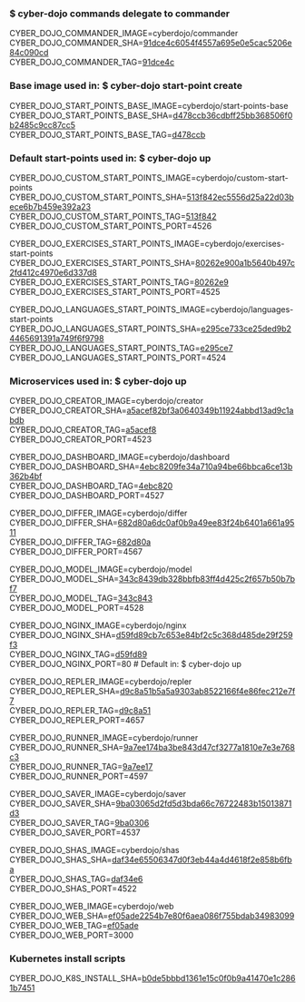 ### $ cyber-dojo commands delegate to commander

CYBER_DOJO_COMMANDER_IMAGE=cyberdojo/commander  
CYBER_DOJO_COMMANDER_SHA=[91dce4c6054f4557a695e0e5cac5206e84c090cd](https://github.com/cyber-dojo/commander/commit/91dce4c6054f4557a695e0e5cac5206e84c090cd)  
CYBER_DOJO_COMMANDER_TAG=[91dce4c](https://hub.docker.com/layers/cyberdojo/commander/91dce4c/images/sha256-5a523e4bf41aea1ab04d10ef8d315e520e21d148dcea354be52492b5b947ab3b)  

### Base image used in: $ cyber-dojo start-point create

CYBER_DOJO_START_POINTS_BASE_IMAGE=cyberdojo/start-points-base  
CYBER_DOJO_START_POINTS_BASE_SHA=[d478ccb36cdbff25bb368506f0b2485c9cc87cc5](https://github.com/cyber-dojo/start-points-base/commit/d478ccb36cdbff25bb368506f0b2485c9cc87cc5)  
CYBER_DOJO_START_POINTS_BASE_TAG=[d478ccb](https://hub.docker.com/layers/cyberdojo/start-points-base/d478ccb/images/sha256-402adefd8be573b4b0eead68436c2958e957df173c365e03c55bec5b0d3fd87e)  

### Default start-points used in: $ cyber-dojo up

CYBER_DOJO_CUSTOM_START_POINTS_IMAGE=cyberdojo/custom-start-points  
CYBER_DOJO_CUSTOM_START_POINTS_SHA=[513f842ec5556d25a22d03bece6b7b459e392a23](https://github.com/cyber-dojo/custom-start-points/commit/513f842ec5556d25a22d03bece6b7b459e392a23)  
CYBER_DOJO_CUSTOM_START_POINTS_TAG=[513f842](https://hub.docker.com/layers/cyberdojo/custom-start-points/513f842/images/sha256-72850dea2761e2159e3df40d2884ab82202e320f3ba32cce853ab0baac445e97)  
CYBER_DOJO_CUSTOM_START_POINTS_PORT=4526

CYBER_DOJO_EXERCISES_START_POINTS_IMAGE=cyberdojo/exercises-start-points  
CYBER_DOJO_EXERCISES_START_POINTS_SHA=[80262e900a1b5640b497c2fd412c4970e6d337d8](https://github.com/cyber-dojo/exercises-start-points/commit/80262e900a1b5640b497c2fd412c4970e6d337d8)  
CYBER_DOJO_EXERCISES_START_POINTS_TAG=[80262e9](https://hub.docker.com/layers/cyberdojo/exercises-start-points/80262e9/images/sha256-40a8f4673c86bb7812680d4bdbc158136d07c07116364263d18cda03501a213c)  
CYBER_DOJO_EXERCISES_START_POINTS_PORT=4525

CYBER_DOJO_LANGUAGES_START_POINTS_IMAGE=cyberdojo/languages-start-points  
CYBER_DOJO_LANGUAGES_START_POINTS_SHA=[e295ce733ce25ded9b24465691391a749f6f9798](https://github.com/cyber-dojo/languages-start-points/commit/e295ce733ce25ded9b24465691391a749f6f9798)  
CYBER_DOJO_LANGUAGES_START_POINTS_TAG=[e295ce7](https://hub.docker.com/layers/cyberdojo/languages-start-points/e295ce7/images/sha256-53a569a7f3f9a80f3559d44199b12bf2e7b2abe879b0d13fdb8d892850e173c2)  
CYBER_DOJO_LANGUAGES_START_POINTS_PORT=4524

### Microservices used in: $ cyber-dojo up

CYBER_DOJO_CREATOR_IMAGE=cyberdojo/creator  
CYBER_DOJO_CREATOR_SHA=[a5acef82bf3a0640349b11924abbd13ad9c1abdb](https://github.com/cyber-dojo/creator/commit/a5acef82bf3a0640349b11924abbd13ad9c1abdb)  
CYBER_DOJO_CREATOR_TAG=[a5acef8](https://hub.docker.com/layers/cyberdojo/creator/a5acef8/images/sha256-b0e91450b1bc2e3b5f2affbd4b5f6586457014193f141eb1e627e3c3e29f6db4)  
CYBER_DOJO_CREATOR_PORT=4523

CYBER_DOJO_DASHBOARD_IMAGE=cyberdojo/dashboard  
CYBER_DOJO_DASHBOARD_SHA=[4ebc8209fe34a710a94be66bbca6ce13b362b4bf](https://github.com/cyber-dojo/dashboard/commit/4ebc8209fe34a710a94be66bbca6ce13b362b4bf)  
CYBER_DOJO_DASHBOARD_TAG=[4ebc820](https://hub.docker.com/layers/cyberdojo/dashboard/4ebc820/images/sha256-358bafa24dec8d6ca3b9352f385c12dfdf3283a54b7098fc1210885405e4ed31)  
CYBER_DOJO_DASHBOARD_PORT=4527

CYBER_DOJO_DIFFER_IMAGE=cyberdojo/differ  
CYBER_DOJO_DIFFER_SHA=[682d80a6dc0af0b9a49ee83f24b6401a661a9511](https://github.com/cyber-dojo/differ/commit/682d80a6dc0af0b9a49ee83f24b6401a661a9511)  
CYBER_DOJO_DIFFER_TAG=[682d80a](https://hub.docker.com/layers/cyberdojo/differ/682d80a/images/sha256-24f4e78d4be8bf663c86ef1a3216e3ba5bacee1c1a639aaf4afd2e42e315fca7)  
CYBER_DOJO_DIFFER_PORT=4567

CYBER_DOJO_MODEL_IMAGE=cyberdojo/model  
CYBER_DOJO_MODEL_SHA=[343c8439db328bbfb83ff4d425c2f657b50b7bf7](https://github.com/cyber-dojo/model/commit/343c8439db328bbfb83ff4d425c2f657b50b7bf7)  
CYBER_DOJO_MODEL_TAG=[343c843](https://hub.docker.com/layers/cyberdojo/model/343c843/images/sha256-9278e827dc028c8b279ae4208f0df128629dc2c9a2b9cba432fe755975967761)  
CYBER_DOJO_MODEL_PORT=4528

CYBER_DOJO_NGINX_IMAGE=cyberdojo/nginx  
CYBER_DOJO_NGINX_SHA=[d59fd89cb7c653e84bf2c5c368d485de29f259f3](https://github.com/cyber-dojo/nginx/commit/d59fd89cb7c653e84bf2c5c368d485de29f259f3)  
CYBER_DOJO_NGINX_TAG=[d59fd89](https://hub.docker.com/layers/cyberdojo/nginx/d59fd89/images/sha256-6f0c273d32cd7fa63cd230c479aec1a0f4c465c7861a36b90a6412d363c5c54f)  
CYBER_DOJO_NGINX_PORT=80 # Default in: $ cyber-dojo up

CYBER_DOJO_REPLER_IMAGE=cyberdojo/repler  
CYBER_DOJO_REPLER_SHA=[d9c8a51b5a5a9303ab8522166f4e86fec212e7f7](https://github.com/cyber-dojo/repler/commit/d9c8a51b5a5a9303ab8522166f4e86fec212e7f7)  
CYBER_DOJO_REPLER_TAG=[d9c8a51](https://hub.docker.com/layers/cyberdojo/repler/d9c8a51/images/sha256-87273073e7bb095335e46ec206897a73e9df0c330fc57b5b4c56d2580038c34f)  
CYBER_DOJO_REPLER_PORT=4657

CYBER_DOJO_RUNNER_IMAGE=cyberdojo/runner  
CYBER_DOJO_RUNNER_SHA=[9a7ee174ba3be843d47cf3277a1810e7e3e768c3](https://github.com/cyber-dojo/runner/commit/9a7ee174ba3be843d47cf3277a1810e7e3e768c3)  
CYBER_DOJO_RUNNER_TAG=[9a7ee17](https://hub.docker.com/layers/cyberdojo/runner/9a7ee17/images/sha256-66c52a21569e1c7c84bcdb25c7be9e8bba40762a64343ecd316a89cccc1b6c8d)  
CYBER_DOJO_RUNNER_PORT=4597

CYBER_DOJO_SAVER_IMAGE=cyberdojo/saver  
CYBER_DOJO_SAVER_SHA=[9ba03065d2fd5d3bda66c76722483b15013871d3](https://github.com/cyber-dojo/saver/commit/9ba03065d2fd5d3bda66c76722483b15013871d3)  
CYBER_DOJO_SAVER_TAG=[9ba0306](https://hub.docker.com/layers/cyberdojo/saver/9ba0306/images/sha256-d5b4b493b96a407d46d2ca3af0bb4e9ffd225df78a5aed105224e4120b3b9814)  
CYBER_DOJO_SAVER_PORT=4537

CYBER_DOJO_SHAS_IMAGE=cyberdojo/shas  
CYBER_DOJO_SHAS_SHA=[daf34e65506347d0f3eb44a4d4618f2e858b6fba](https://github.com/cyber-dojo/shas/commit/daf34e65506347d0f3eb44a4d4618f2e858b6fba)  
CYBER_DOJO_SHAS_TAG=[daf34e6](https://hub.docker.com/layers/cyberdojo/shas/daf34e6/images/sha256-1154a780cb5ce9addd8ac4e33b440ca2eeb924499f1aab83e097cc16d894e073)  
CYBER_DOJO_SHAS_PORT=4522

CYBER_DOJO_WEB_IMAGE=cyberdojo/web  
CYBER_DOJO_WEB_SHA=[ef05ade2254b7e80f6aea086f755bdab34983099](https://github.com/cyber-dojo/web/commit/ef05ade2254b7e80f6aea086f755bdab34983099)  
CYBER_DOJO_WEB_TAG=[ef05ade](https://hub.docker.com/layers/cyberdojo/web/ef05ade/images/sha256-7eb49551578d39fa22fbd71ce51063b7fc1e58caf23b4cd688227cf92076e50a)  
CYBER_DOJO_WEB_PORT=3000

### Kubernetes install scripts
CYBER_DOJO_K8S_INSTALL_SHA=[b0de5bbbd1361e15c0f0b9a41470e1c2861b7451](https://github.com/cyber-dojo/k8s-install/commit/b0de5bbbd1361e15c0f0b9a41470e1c2861b7451)  
